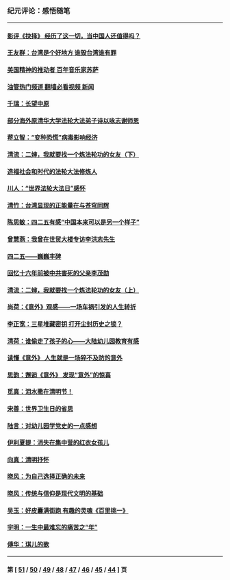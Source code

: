 ### 纪元评论：感悟随笔
---
#### [影评《抉择》 经历了这一切，当中国人还值得吗？](../../pages/nsc1035/n12983029.md?05300330) 
#### [王友群：台湾是个好地方 谁毁台湾谁有罪](../../pages/nsc1035/n12977761.md?05300330) 
#### [美国精神的推动者 百年音乐家苏萨](../../pages/nsc1035/n12974542.md?05300330) 
#### [油管热门频道 翻墙必看视频 新闻](ok?05300330)
#### [千瑞：长望中原](../../pages/nsc1035/n12976554.md?05300330) 
#### [部分海外原清华大学法轮大法弟子诗以咏志谢师恩](../../pages/nsc1035/n12957723.md?05300330) 
#### [蒋立智：“变种恐慌”病毒影响经济](../../pages/nsc1035/n12955438.md?05300330) 
#### [清流：二婶，我就要找一个炼法轮功的女友（下）](../../pages/nsc1035/n12953189.md?05300330) 
#### [造福社会和时代的法轮大法修炼人](../../pages/nsc1035/n12944018.md?05300330) 
#### [川人：“世界法轮大法日”感怀](../../pages/nsc1035/n12932771.md?05300330) 
#### [清竹：台湾显现的正能量在与苍穹同辉](../../pages/nsc1035/n12928084.md?05300330) 
#### [陈思敏：四二五有感“中国本来可以是另一个样子”](../../pages/nsc1035/n12902318.md?05300330) 
#### [曾慧燕：我曾在世贸大楼专访李洪志先生](../../pages/nsc1035/n12898729.md?05300330) 
#### [四二五——巍巍丰碑](../../pages/nsc1035/n12893609.md?05300330) 
#### [回忆十六年前被中共害死的父亲李茂勋](../../pages/nsc1035/n12880270.md?05300330) 
#### [清流：二婶，我就要找一个炼法轮功的女友（上）](../../pages/nsc1035/n12879174.md?05300330) 
#### [尚荷：《意外》观感——一场车祸引发的人生转折](../../pages/nsc1035/n12877867.md?05300330) 
#### [李正宽：三星堆藏密钥 打开尘封历史之锁？](../../pages/nsc1035/n12877650.md?05300330) 
#### [清荷：谁偷走了孩子的心——大陆幼儿园教育有感](../../pages/nsc1035/n12871130.md?05300330) 
#### [读懂《意外》 人生就是一场猝不及防的意外](../../pages/nsc1035/n12869689.md?05300330) 
#### [思韵：邂逅《意外》 发现“意外”的惊喜](../../pages/nsc1035/n12862144.md?05300330) 
#### [觅真：泪水撒在清明节！](../../pages/nsc1035/n12857953.md?05300330) 
#### [宋善：世界卫生日的省思](../../pages/nsc1035/n12855911.md?05300330) 
#### [陆言：对幼儿园学党史的一点感想](../../pages/nsc1035/n12851128.md?05300330) 
#### [伊利夏提：消失在集中营的红衣女孩儿](../../pages/nsc1035/n12848360.md?05300330) 
#### [向真：清明抒怀](../../pages/nsc1035/n12848172.md?05300330) 
#### [晓风：为自己选择正确的未来](../../pages/nsc1035/n12778898.md?05300330) 
#### [晓风：传统与信仰是现代文明的基础](../../pages/nsc1035/n12762161.md?05300330) 
#### [吴玉：好皮囊满街跑 有趣的灵魂《百里挑一》](../../pages/nsc1035/n12760835.md?05300330) 
#### [宇明：一生中最难忘的痛苦之“年”](../../pages/nsc1035/n12757663.md?05300330) 
#### [傅华：琪儿的歌](../../pages/nsc1035/n12746849.md?05300330) 

---
#### 第 [ [51](./51.md?05300330) / [50](./50.md?05300330) / [49](./49.md?05300330) / [48](./48.md?05300330) / [47](./47.md?05300330) / [46](./46.md?05300330) / [45](./45.md?05300330) / [44](./44.md?05300330) ] 页

